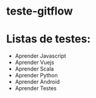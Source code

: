 # teste-gitflow

# Listas de testes:
 - Aprender Javascript
 - Aprender Vuejs
 - Aprender Scala
 - Aprender Python
 - Aprender Android
 - Aprender Testes